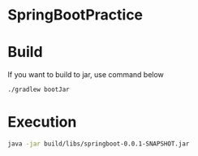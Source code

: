 # SpringBootPractice

# Build
If you want to build to jar, use command below

```bash
./gradlew bootJar
```

# Execution

```bash
java -jar build/libs/springboot-0.0.1-SNAPSHOT.jar
```
